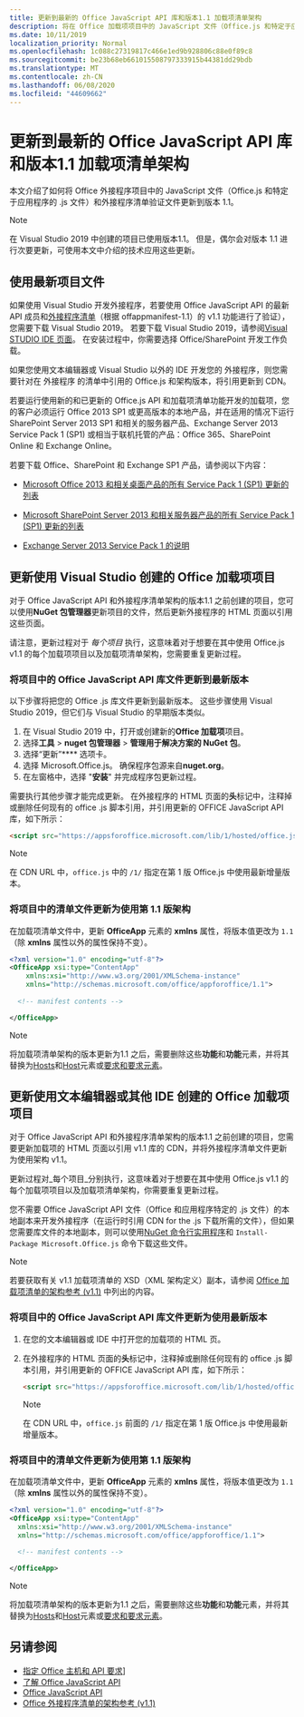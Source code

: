 ```yaml
---
title: 更新到最新的 Office JavaScript API 库和版本1.1 加载项清单架构
description: 将在 Office 加载项项目中的 JavaScript 文件（Office.js 和特定于应用程序的 .js 文件）和加载项清单验证文件更新到版本 1.1。
ms.date: 10/11/2019
localization_priority: Normal
ms.openlocfilehash: 1c088c27319817c466e1ed9b928806c88e0f89c8
ms.sourcegitcommit: be23b68eb661015508797333915b44381dd29bdb
ms.translationtype: MT
ms.contentlocale: zh-CN
ms.lasthandoff: 06/08/2020
ms.locfileid: "44609662"
---
```

# <a name="update-to-the-latest-office-javascript-api-library-and-version-11-add-in-manifest-schema"></a>更新到最新的 Office JavaScript API 库和版本1.1 加载项清单架构

本文介绍了如何将 Office 外接程序项目中的 JavaScript 文件（Office.js 和特定于应用程序的 .js 文件）和外接程序清单验证文件更新到版本 1.1。

> [!NOTE]
> 在 Visual Studio 2019 中创建的项目已使用版本1.1。 但是，偶尔会对版本 1.1 进行次要更新，可使用本文中介绍的技术应用这些更新。

## <a name="use-the-most-up-to-date-project-files"></a>使用最新项目文件

如果使用 Visual Studio 开发外接程序，若要使用 Office JavaScript API 的最新 API 成员和[外接程序清单](../develop/add-in-manifests.md)（根据 offappmanifest-1.1）的 v1.1 功能进行了验证），您需要下载 Visual Studio 2019。 若要下载 Visual Studio 2019，请参阅[Visual STUDIO IDE 页面](https://visualstudio.microsoft.com/vs/)。 在安装过程中，你需要选择 Office/SharePoint 开发工作负载。

如果您使用文本编辑器或 Visual Studio 以外的 IDE 开发您的 外接程序，则您需要针对在 外接程序 的清单中引用的 Office.js 和架构版本，将引用更新到 CDN。

若要运行使用新的和已更新的 Office.js API 和加载项清单功能开发的加载项，您的客户必须运行 Office 2013 SP1 或更高版本的本地产品，并在适用的情况下运行 SharePoint Server 2013 SP1 和相关的服务器产品、Exchange Server 2013 Service Pack 1 (SP1) 或相当于联机托管的产品：Office 365、SharePoint Online 和 Exchange Online。

若要下载 Office、SharePoint 和 Exchange SP1 产品，请参阅以下内容：

- [Microsoft Office 2013 和相关桌面产品的所有 Service Pack 1 (SP1) 更新的列表](https://support.microsoft.com/kb/2850036)

- [Microsoft SharePoint Server 2013 和相关服务器产品的所有 Service Pack 1 (SP1) 更新的列表](https://support.microsoft.com/kb/2850035)

- [Exchange Server 2013 Service Pack 1 的说明](https://support.microsoft.com/kb/2926248)


## <a name="updating-an-office-add-in-project-created-with-visual-studio"></a>更新使用 Visual Studio 创建的 Office 加载项项目

对于 Office JavaScript API 和外接程序清单架构的版本1.1 之前创建的项目，您可以使用**NuGet 包管理器**更新项目的文件，然后更新外接程序的 HTML 页面以引用这些页面。 

请注意，更新过程对于 _每个项目_ 执行，这意味着对于想要在其中使用 Office.js v1.1 的每个加载项项目以及加载项清单架构，您需要重复更新过程。

### <a name="update-the-office-javascript-api-library-files-in-your-project-to-the-newest-release"></a>将项目中的 Office JavaScript API 库文件更新到最新版本
以下步骤将把您的 Office .js 库文件更新到最新版本。 这些步骤使用 Visual Studio 2019，但它们与 Visual Studio 的早期版本类似。

1. 在 Visual Studio 2019 中，打开或创建新的**Office 加载项**项目。
2. 选择**工具**  >  **nuget 包管理器**  >  **管理用于解决方案的 NuGet 包**。
3. 选择“更新”**** 选项卡。
4. 选择 Microsoft.Office.js。 确保程序包源来自**nuget.org**。
5. 在左窗格中，选择 "**安装**" 并完成程序包更新过程。

需要执行其他步骤才能完成更新。 在外接程序的 HTML 页面的**头**标记中，注释掉或删除任何现有的 office .js 脚本引用，并引用更新的 OFFICE JavaScript API 库，如下所示：

  ```html
  <script src="https://appsforoffice.microsoft.com/lib/1/hosted/office.js" type="text/javascript"></script>
  ```

   > [!NOTE] 
   > 在 CDN URL 中，`office.js` 中的 `/1/` 指定在第 1 版 Office.js 中使用最新增量版本。


### <a name="update-the-manifest-file-in-your-project-to-use-schema-version-11"></a>将项目中的清单文件更新为使用第 1.1 版架构

在加载项清单文件中，更新 **OfficeApp** 元素的 **xmlns** 属性，将版本值更改为 `1.1`（除 **xmlns** 属性以外的属性保持不变）。

```xml
<?xml version="1.0" encoding="utf-8"?>
<OfficeApp xsi:type="ContentApp"
    xmlns:xsi="http://www.w3.org/2001/XMLSchema-instance"
    xmlns="http://schemas.microsoft.com/office/appforoffice/1.1">
  
  <!-- manifest contents -->

</OfficeApp>
```

> [!NOTE]
> 将加载项清单架构的版本更新为1.1 之后，需要删除这些**功能**和**功能**元素，并将其替换为[Hosts](../reference/manifest/hosts.md)和[Host](../reference/manifest/host.md)元素或[要求和要求元素](specify-office-hosts-and-api-requirements.md)。

## <a name="updating-an-office-add-in-project-created-with-a-text-editor-or-other-ide"></a>更新使用文本编辑器或其他 IDE 创建的 Office 加载项项目

对于 Office JavaScript API 和外接程序清单架构的版本1.1 之前创建的项目，您需要更新加载项的 HTML 页面以引用 v1.1 库的 CDN，并将外接程序清单文件更新为使用架构 v1.1。 

更新过程对_每个项目_分别执行，这意味着对于想要在其中使用 Office.js v1.1 的每个加载项项目以及加载项清单架构，你需要重复更新过程。

您不需要 Office JavaScript API 文件（Office 和应用程序特定的 .js 文件）的本地副本来开发外接程序（在运行时引用 CDN for the .js 下载所需的文件），但如果您需要库文件的本地副本，则可以使用[NuGet 命令行实用程序](https://docs.nuget.org/consume/installing-nuget)和 `Install-Package Microsoft.Office.js` 命令下载这些文件。

> [!NOTE]
> 若要获取有关 v1.1 加载项清单的 XSD（XML 架构定义）副本，请参阅 [Office 加载项清单的架构参考 (v1.1)](../develop/add-in-manifests.md) 中列出的内容。


### <a name="update-the-office-javascript-api-library-files-in-your-project-to-use-the-newest-release"></a>将项目中的 Office JavaScript API 库文件更新为使用最新版本

1. 在您的文本编辑器或 IDE 中打开您的加载项的 HTML 页。

2. 在外接程序的 HTML 页面的**头**标记中，注释掉或删除任何现有的 office .js 脚本引用，并引用更新的 OFFICE JavaScript API 库，如下所示：

    ```html
    <script src="https://appsforoffice.microsoft.com/lib/1/hosted/office.js" type="text/javascript"></script>
    ```

   > [!NOTE]
   > 在 CDN URL 中，`office.js` 前面的 `/1/` 指定在第 1 版 Office.js 中使用最新增量版本。

### <a name="update-the-manifest-file-in-your-project-to-use-schema-version-11"></a>将项目中的清单文件更新为使用第 1.1 版架构

在加载项清单文件中，更新 **OfficeApp** 元素的 **xmlns** 属性，将版本值更改为 `1.1`（除 **xmlns** 属性以外的属性保持不变）。

```xml
<?xml version="1.0" encoding="utf-8"?>
<OfficeApp xsi:type="ContentApp"
  xmlns:xsi="http://www.w3.org/2001/XMLSchema-instance"
  xmlns="http://schemas.microsoft.com/office/appforoffice/1.1">
  
  <!-- manifest contents -->

</OfficeApp>
```

> [!NOTE]
> 将加载项清单架构的版本更新为1.1 之后，需要删除这些**功能**和**功能**元素，并将其替换为[Hosts](../reference/manifest/hosts.md)和[Host](../reference/manifest/host.md)元素或[要求和要求元素](specify-office-hosts-and-api-requirements.md)。

## <a name="see-also"></a>另请参阅

- [指定 Office 主机和 API 要求](specify-office-hosts-and-api-requirements.md)]
- [了解 Office JavaScript API](understanding-the-javascript-api-for-office.md)
- [Office JavaScript API](../reference/javascript-api-for-office.md)
- [Office 外接程序清单的架构参考 (v1.1)](../develop/add-in-manifests.md)
